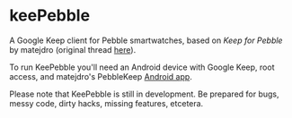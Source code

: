 # keePebble
A Google Keep client for Pebble smartwatches, based on *Keep for Pebble* by matejdro (original thread [here](https://forums.pebble.com/t/android-root-keep-for-pebble-display-google-keep-notes-on-your-pebble/4333)). 

To run KeePebble you'll need an Android device with Google Keep, root access, and matejdro's PebbleKeep [Android app](https://dl.dropboxusercontent.com/u/6999250/Dialer/Keep/PebbleKeep.apk).

Please note that KeePebble is still in development. Be prepared for bugs, messy code, dirty hacks, missing features, etcetera.
